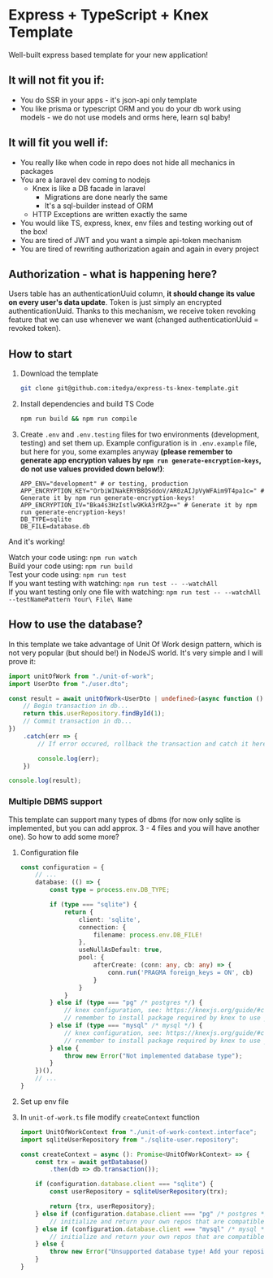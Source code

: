 # Express + TypeScript + Knex Template

Well-built express based template for your new application!

## It will not fit you if:

- You do SSR in your apps - it's json-api only template
- You like prisma or typescript ORM and you do your db work using models - we do not use models and orms here, learn sql
  baby!

## It will fit you well if:

- You really like when code in repo does not hide all mechanics in packages
- You are a laravel dev coming to nodejs
    - Knex is like a DB facade in laravel
        - Migrations are done nearly the same
        - It's a sql-builder instead of ORM
    - HTTP Exceptions are written exactly the same
- You would like TS, express, knex, env files and testing working out of the box!
- You are tired of JWT and you want a simple api-token mechanism
- You are tired of rewriting authorization again and again in every project

## Authorization - what is happening here?

Users table has an authenticationUuid column, **it should change its value on every user's data update**.
Token is just simply an encrypted authenticationUuid.
Thanks to this mechanism, we receive token revoking feature that we can use whenever we want (changed authenticationUuid = revoked token).

## How to start

1. Download the template
    ```bash
    git clone git@github.com:itedya/express-ts-knex-template.git
    ```
2. Install dependencies and build TS Code
    ```bash
    npm run build && npm run compile
    ```

3. Create `.env` and `.env.testing` files for two environments (development, testing) and set them up.
    Example configuration is in `.env.example` file, but here for you, some examples anyway **(please remember to generate app encryption values by `npm run generate-encryption-keys`, do not use values provided down below!)**:

    ```dotenv
    APP_ENV="development" # or testing, production
    APP_ENCRYPTION_KEY="OrbiWINakERYB8QSddoV/AR0zAIJpVyWFAim9T4pa1c=" # Generate it by npm run generate-encryption-keys!
    APP_ENCRYPTION_IV="Bka4s3HzIstlw9KkA3rRZg==" # Generate it by npm run generate-encryption-keys!
    DB_TYPE=sqlite
    DB_FILE=database.db
    ```

And it's working!

Watch your code using: `npm run watch`  
Build your code using: `npm run build`  
Test your code using: `npm run test`  
If you want testing with watching: `npm run test -- --watchAll`  
If you want testing only one file with watching: `npm run test -- --watchAll --testNamePattern Your\ File\ Name`

## How to use the database?

In this template we take advantage of Unit Of Work design pattern, which is not very popular (but should be!) in NodeJS world.
It's very simple and I will prove it:

```ts
import unitOfWork from "./unit-of-work";
import UserDto from "./user.dto";

const result = await unitOfWork<UserDto | undefined>(async function () {
    // Begin transaction in db...
    return this.userRepository.findById(1);
    // Commit transaction in db...
})
    .catch(err => {
        // If error occured, rollback the transaction and catch it here

        console.log(err);
    })

console.log(result);
```

### Multiple DBMS support

This template can support many types of dbms (for now only sqlite is implemented, but you can add approx. 3 - 4 files and you will have another one).
So how to add some more?

1. Configuration file
    ```ts
    const configuration = {
        // ...
        database: (() => {
            const type = process.env.DB_TYPE;
    
            if (type === "sqlite") {
                return {
                    client: 'sqlite',
                    connection: {
                        filename: process.env.DB_FILE!
                    },
                    useNullAsDefault: true,
                    pool: {
                        afterCreate: (conn: any, cb: any) => {
                            conn.run('PRAGMA foreign_keys = ON', cb)
                        }
                    }
                }
            } else if (type === "pg" /* postgres */) {
                // knex configuration, see: https://knexjs.org/guide/#configuration-options
                // remember to install package required by knex to use your specified dbms!
            } else if (type === "mysql" /* mysql */) {
                // knex configuration, see: https://knexjs.org/guide/#configuration-options
                // remember to install package required by knex to use your specified dbms!
            } else {
                throw new Error("Not implemented database type");
            }
        })(),
        // ...
    }
    ```

2. Set up env file
3. In `unit-of-work.ts` file modify `createContext` function
    ```ts
    import UnitOfWorkContext from "./unit-of-work-context.interface"; 
    import sqliteUserRepository from "./sqlite-user.repository";
    
    const createContext = async (): Promise<UnitOfWorkContext> => {
        const trx = await getDatabase()
            .then(db => db.transaction());
    
        if (configuration.database.client === "sqlite") {
            const userRepository = sqliteUserRepository(trx);
    
            return {trx, userRepository};
        } else if (configuration.database.client === "pg" /* postgres */) {
            // initialize and return your own repos that are compatible with your db type
        } else if (configuration.database.client === "mysql" /* mysql */) {
            // initialize and return your own repos that are compatible with your db type
        } else {
            throw new Error("Unsupported database type! Add your repositories to: src/repositories/unit-of-work.ts");
        }
    }
    ```